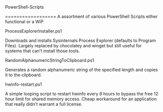
PowerShell-Scripts

==================
A assortment of various PowerShell Scripts either functional or a WiP

ProcessExplorerInstaller.ps1

Downloads and installs Sysinternals Process Explorer (defaults to Program Files). Largely replaced by chocolatey and winget but still useful for systems that can't install those tools.

RandomAlphanumericStringToClipboard.ps1

Generates a random alphanumeric string of the specified length and copies it to the clipboard.

hwinfo-restart.ps1

A simple looping script to restart hwinfo every 8 hours to bypass the free 12 hour limit for shared memory access. Cheap workaround for an application that really didn't warrant a full license.
